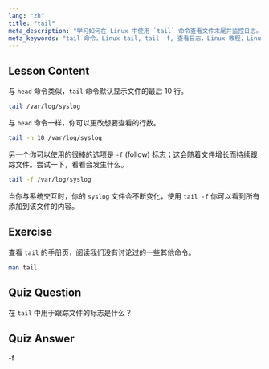 ```yaml
---
lang: "zh"
title: "tail"
meta_description: "学习如何在 Linux 中使用 `tail` 命令查看文件末尾并监控日志。了解 `tail -f` 以获取实时更新。开始你的 Linux 之旅！"
meta_keywords: "tail 命令，Linux tail, tail -f, 查看日志，Linux 教程，Linux 初学者，Linux 指南"
---
```


## Lesson Content

与 `head` 命令类似，`tail` 命令默认显示文件的最后 10 行。

```bash
tail /var/log/syslog
```

与 `head` 命令一样，你可以更改想要查看的行数。

```bash
tail -n 10 /var/log/syslog
```

另一个你可以使用的很棒的选项是 `-f` (follow) 标志；这会随着文件增长而持续跟踪文件。尝试一下，看看会发生什么。

```bash
tail -f /var/log/syslog
```

当你与系统交互时，你的 `syslog` 文件会不断变化，使用 `tail -f` 你可以看到所有添加到该文件的内容。

## Exercise

查看 `tail` 的手册页，阅读我们没有讨论过的一些其他命令。

```bash
man tail
```

## Quiz Question

在 `tail` 中用于跟踪文件的标志是什么？

## Quiz Answer

-f

